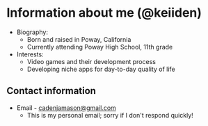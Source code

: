 <!---
This is the 'About Me' section of my profile. I need to make sure that I update this frequently!
Last updated: 4/14/2021
--->

# Information about me (@keiiden)
- Biography:
  - Born and raised in Poway, California
  - Currently attending Poway High School, 11th grade
- Interests:
  - Video games and their development process
  - Developing niche apps for day-to-day quality of life
## Contact information
  - Email - cadenjamason@gmail.com 
    - This is my personal email; sorry if I don't respond quickly!
